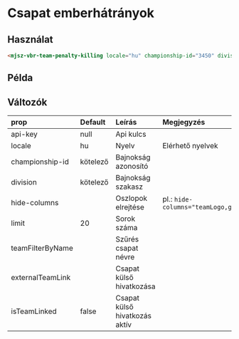 # Csapat emberhátrányok

## Használat

```html
<mjsz-vbr-team-penalty-killing locale="hu" championship-id="3450" division="Alapszakasz" />
```

## Példa

<ClientOnly>
  <mjsz-vbr-team-penalty-killing
    locale="hu"
    championship-id="3450"
    division="Alapszakasz" 
  />
</ClientOnly>

## Változók

| prop             | Default  | Leírás                        | Megjegyzés                        |
| :--------------- | :------- | :---------------------------- | :-------------------------------- |
| api-key          | null     | Api kulcs                     |
| locale           | hu       | Nyelv                         | Elérhető nyelvek                  |
| championship-id  | kötelező | Bajnokság azonosító           |
| division         | kötelező | Bajnokság szakasz             |
| hide-columns     |          | Oszlopok elrejtése            | pl.: `hide-columns="teamLogo,gk"` |
| limit            | 20       | Sorok száma                   |                                   |
| teamFilterByName |          | Szűrés csapat névre           |                                   |
| externalTeamLink |          | Csapat külső hivatkozása      |                                   |
| isTeamLinked     | false    | Csapat külső hivatkozás aktív |                                   |
